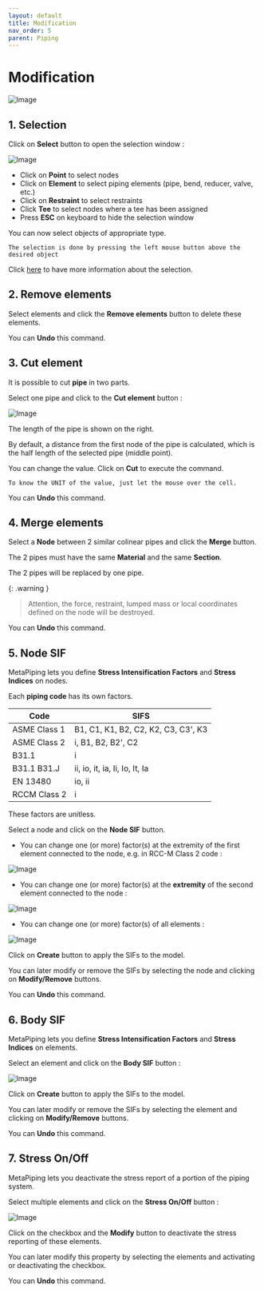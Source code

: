 ```yaml
---
layout: default
title: Modification
nav_order: 5
parent: Piping
---
```


# Modification

![Image](../Images/Modification1.jpg)

## 1. Selection

Click on **Select** button to open the selection window :

![Image](../Images/Selection.jpg)

- Click on **Point** to select nodes
- Click on **Element** to select piping elements (pipe, bend, reducer, valve, etc.)
- Click on **Restraint** to select restraints
- Click **Tee** to select nodes where a tee has been assigned
- Press **ESC** on keyboard to hide the selection window

You can now select objects of appropriate type.

    The selection is done by pressing the left mouse button above the desired object

Click [here](https://documentation.metapiping.com/Design/Selection.html) to have more information about the selection.

## 2. Remove elements

Select elements and click the **Remove elements** button to delete these elements.

You can **Undo** this command.

## 3. Cut element

It is possible to cut **pipe** in two parts.

Select one pipe and click to the **Cut element** button :

![Image](../Images/Modification2.jpg)

The length of the pipe is shown on the right.

By default, a distance from the first node of the pipe is calculated, which is the half length of the selected pipe (middle point).

You can change the value. Click on **Cut** to execute the command.

    To know the UNIT of the value, just let the mouse over the cell. 

You can **Undo** this command.

## 4. Merge elements

Select a **Node** between 2 similar colinear pipes and click the **Merge** button.

The 2 pipes must have the same **Material** and the same **Section**.

The 2 pipes will be replaced by one pipe.

{: .warning }
>Attention, the force, restraint, lumped mass or local coordinates defined on the node will be destroyed.

You can **Undo** this command.

## 5. Node SIF

MetaPiping lets you define **Stress Intensification Factors** and **Stress Indices** on nodes.

Each **piping code** has its own factors.

| Code | SIFS | 
| -------- | ----------- | 
| ASME Class 1 | B1, C1, K1, B2, C2, K2, C3, C3', K3 |
| ASME Class 2 | i, B1, B2, B2', C2 |
| B31.1 | i |
| B31.1 B31.J | ii, io, it, ia, Ii, Io, It, Ia |
| EN 13480 | io, ii |
| RCCM Class 2 | i |

These factors are unitless.

Select a node and click on the **Node SIF** button.

- You can change one (or more) factor(s) at the extremity of the first element connected to the node, e.g. in RCC-M Class 2 code :

![Image](../Images/Modification3.jpg)

- You can change one (or more) factor(s) at the **extremity** of the second element connected to the node :

![Image](../Images/Modification4.jpg)

- You can change one (or more) factor(s) of all elements :

![Image](../Images/Modification5.jpg)

Click on **Create** button to apply the SIFs to the model.

You can later modify or remove the SIFs by selecting the node and clicking on **Modify/Remove** buttons.

You can **Undo** this command.

## 6. Body SIF

MetaPiping lets you define **Stress Intensification Factors** and **Stress Indices** on elements.

Select an element and click on the **Body SIF** button :

![Image](../Images/Modification6.jpg)

Click on **Create** button to apply the SIFs to the model.

You can later modify or remove the SIFs by selecting the element and clicking on **Modify/Remove** buttons.

You can **Undo** this command.

## 7. Stress On/Off

MetaPiping lets you deactivate the stress report of a portion of the piping system.

Select multiple elements and click on the **Stress On/Off** button :

![Image](../Images/Modification7.jpg)

Click on the checkbox and the **Modify** button to deactivate the stress reporting of these elements.

You can later modify this property by selecting the elements and activating or deactivating the checkbox.

You can **Undo** this command.